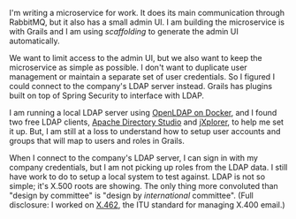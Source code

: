 I'm writing a microservice for work.  It does its main communication through
RabbitMQ, but it also has a small admin UI.  I am building the microservice is
with Grails and I am using _scaffolding_ to generate the admin UI automatically.

We want to limit access to the admin UI, but we also want to keep the
microservice as simple as possible.  I don't want to duplicate user management
or maintain a separate set of user credentials.  So I figured I could connect
to the company's LDAP server instead.  Grails has plugins built on top of
Spring Security to interface with LDAP.

I am running a local LDAP server using
[OpenLDAP on Docker](https://hub.docker.com/r/osixia/openldap/), and I found
two free LDAP clients,
[Apache Directory Studio](https://directory.apache.org/studio/) and
[jXplorer](http://jxplorer.org/), to help me set it up.  But, I am still at
a loss to understand how to setup user accounts and groups that will map to
users and roles in Grails.

When I connect to the company's LDAP server, I can sign in with my company
credentials, but I am not picking up roles from the LDAP data.  I still have
work to do to setup a local system to test against.  LDAP is not so simple;
it's X.500 roots are showing.  The only thing more convoluted than "design by
committee" is "design by _international_ committee".  (Full disclosure: I worked
on [X.462](https://www.itu.int/rec/T-REC-X.462/en), the ITU standard for
managing X.400 email.)
